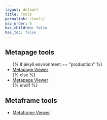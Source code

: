 ```yaml
---
layout: default
title: Tools
permalink: /tools/
nav_order: 6
has_children: false
has_toc: false
---
```


## Metapage tools

<ul id="tools-metapage">
{% if jekyll.environment == "production" %}
	<li><a href="https://app.metapages.org">Metapage Viewer</a></li>
{% else %}
	<li><a href="{{site.data.urls.app-metapage-local}}">Metapage Viewer</a></li>
{% endif %}
</ul>

## Metaframe tools

<ul id="tools-metaframe">
	<li><a href="{{site.baseurl}}/tools/metaframeview?url={{site.url}}/metaframes/random-data-generator/">Metaframe Viewer</a></li>
</ul>

<!-- Disabled until fixed: https://github.com/metapages/metapage/issues/37 -->
<!-- <li><a href="{{site.baseurl}}/tools/metaframe-resize?url={{site.url}}/metaframes/random-data-generator/">Metaframe Resizer</a></li> -->
